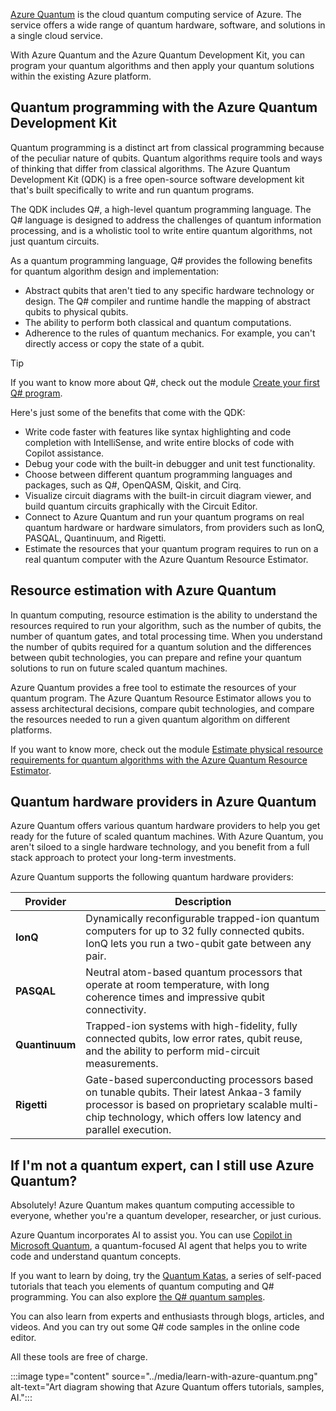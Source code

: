 [Azure Quantum](https://azure.microsoft.com/products/quantum/) is the cloud quantum computing service of Azure. The service offers a wide range of quantum hardware, software, and solutions in a single cloud service.

With Azure Quantum and the Azure Quantum Development Kit, you can program your quantum algorithms and then apply your quantum solutions within the existing Azure platform.

## Quantum programming with the Azure Quantum Development Kit

Quantum programming is a distinct art from classical programming because of the peculiar nature of qubits. Quantum algorithms require tools and ways of thinking that differ from classical algorithms. The Azure Quantum Development Kit (QDK) is a free open-source software development kit that's built specifically to write and run quantum programs.

The QDK includes Q#, a high-level quantum programming language. The Q# language is designed to address the challenges of quantum information processing, and is a wholistic tool to write entire quantum algorithms, not just quantum circuits.

As a quantum programming language, Q# provides the following benefits for quantum algorithm design and implementation:

- Abstract qubits that aren't tied to any specific hardware technology or design. The Q# compiler and runtime handle the mapping of abstract qubits to physical qubits.
- The ability to perform both classical and quantum computations.
- Adherence to the rules of quantum mechanics. For example, you can't directly access or copy the state of a qubit.

> [!TIP]
> If you want to know more about Q#, check out the module [Create your first Q# program](/training/modules/qsharp-create-first-quantum-development-kit).

Here's just some of the benefits that come with the QDK:

- Write code faster with features like syntax highlighting and code completion with IntelliSense, and write entire blocks of code with Copilot assistance.
- Debug your code with the built-in debugger and unit test functionality.
- Choose between different quantum programming languages and packages, such as Q#, OpenQASM, Qiskit, and Cirq.
- Visualize circuit diagrams with the built-in circuit diagram viewer, and build quantum circuits graphically with the Circuit Editor.
- Connect to Azure Quantum and run your quantum programs on real quantum hardware or hardware simulators, from providers such as IonQ, PASQAL, Quantinuum, and Rigetti.
- Estimate the resources that your quantum program requires to run on a real quantum computer with the Azure Quantum Resource Estimator.

## Resource estimation with Azure Quantum

In quantum computing, resource estimation is the ability to understand the resources required to run your algorithm, such as the number of qubits, the number of quantum gates, and total processing time. When you understand the number of qubits required for a quantum solution and the differences between qubit technologies, you can prepare and refine your quantum solutions to run on future scaled quantum machines.

Azure Quantum provides a free tool to estimate the resources of your quantum program. The Azure Quantum Resource Estimator allows you to assess architectural decisions, compare qubit technologies, and compare the resources needed to run a given quantum algorithm on different platforms.

If you want to know more, check out the module [Estimate physical resource requirements for quantum algorithms with the Azure Quantum Resource Estimator](/training/modules/estimate-resources-quantum-algorithms).

## Quantum hardware providers in Azure Quantum

Azure Quantum offers various quantum hardware providers to help you get ready for the future of scaled quantum machines. With Azure Quantum, you aren't siloed to a single hardware technology, and you benefit from a full stack approach to protect your long-term investments.

Azure Quantum supports the following quantum hardware providers:

| **Provider**   | **Description** |
|----------------|-----------------|
| **IonQ**       | Dynamically reconfigurable trapped-ion quantum computers for up to 32 fully connected qubits. IonQ lets you run a two-qubit gate between any pair. |
| **PASQAL**     | Neutral atom-based quantum processors that operate at room temperature, with long coherence times and impressive qubit connectivity. |
| **Quantinuum** | Trapped-ion systems with high-fidelity, fully connected qubits, low error rates, qubit reuse, and the ability to perform mid-circuit measurements. |
| **Rigetti**    | Gate-based superconducting processors based on tunable qubits. Their latest Ankaa-3 family processor is based on proprietary scalable multi-chip technology, which offers low latency and parallel execution. |

## If I'm not a quantum expert, can I still use Azure Quantum?

Absolutely! Azure Quantum makes quantum computing accessible to everyone, whether you're a quantum developer, researcher, or just curious.

Azure Quantum incorporates AI to assist you. You can use [Copilot in Microsoft Quantum](https://quantum.microsoft.com/experience/quantum-coding), a quantum-focused AI agent that helps you to write code and understand quantum concepts.

If you want to learn by doing, try the [Quantum Katas](https://quantum.microsoft.com/experience/quantum-katas), a series of self-paced tutorials that teach you elements of quantum computing and Q# programming. You can also explore [the Q# quantum samples](https://github.com/microsoft/qsharp/tree/main/samples).

You can also learn from experts and enthusiasts through blogs, articles, and videos. And you can try out some Q# code samples in the online code editor.

All these tools are free of charge.

:::image type="content" source="../media/learn-with-azure-quantum.png" alt-text="Art diagram showing that Azure Quantum offers tutorials, samples, AI.":::
